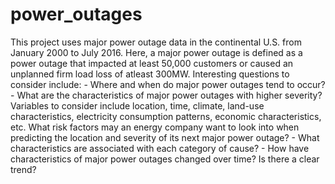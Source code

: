 # power_outages
This project uses major power outage data in the continental U.S. from January 2000 to July 2016. Here, a major power  outage is defined as a power outage that impacted at least 50,000 customers or caused an unplanned firm load loss of atleast 300MW. Interesting questions to consider include: - Where and when do major power outages tend to occur? - What are the characteristics of major power outages with higher severity? Variables to consider include location, time, climate, land-use characteristics, electricity consumption patterns, economic characteristics, etc. What risk factors may an energy company want to look into when predicting the location and severity of its next major power outage? - What characteristics are associated with each category of cause? - How have characteristics of major power outages changed over time? Is there a clear trend?
